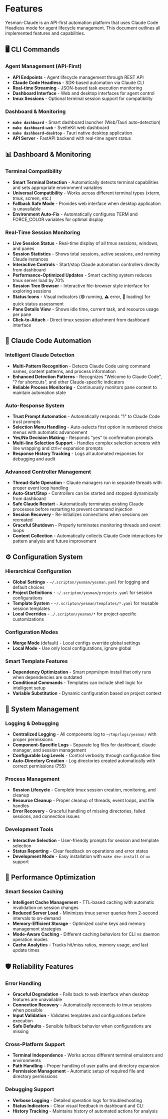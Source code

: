 # Features

Yesman-Claude is an API-first automation platform that uses Claude Code Headless mode for agent lifecycle management. This document outlines all implemented features and capabilities.

## 🖥️ CLI Commands

### Agent Management (API-First)

- **API Endpoints** - Agent lifecycle management through REST API
- **Claude Code Headless** - SDK-based automation via Claude CLI
- **Real-time Streaming** - JSON-based task execution monitoring
- **Dashboard Interface** - Web and desktop interfaces for agent control
- **tmux Sessions** - Optional terminal session support for compatibility

### Dashboard & Monitoring

- **`make dashboard`** - Smart dashboard launcher (Web/Tauri auto-detection)
- **`make dashboard-web`** - SvelteKit web dashboard
- **`make dashboard-desktop`** - Tauri native desktop application
- **API Server** - FastAPI backend with real-time agent status

## 📊 Dashboard & Monitoring

### Terminal Compatibility

- **Smart Terminal Detection** - Automatically detects terminal capabilities and sets appropriate environment variables
- **Universal Compatibility** - Works across different terminal types (xterm, tmux, screen, etc.)
- **Fallback Safe Mode** - Provides web interface when desktop application is unavailable
- **Environment Auto-Fix** - Automatically configures TERM and FORCE_COLOR variables for optimal display

### Real-Time Session Monitoring

- **Live Session Status** - Real-time display of all tmux sessions, windows, and panes
- **Session Statistics** - Shows total sessions, active sessions, and running Claude instances
- **Interactive Controls** - Start/stop Claude automation controllers directly from dashboard
- **Performance-Optimized Updates** - Smart caching system reduces tmux server load by 70%
- **Session Tree Browser** - Interactive file-browser style interface for exploring sessions
- **Status Icons** - Visual indicators (🟢 running, ⚠️ error, 🔄 loading) for quick status assessment
- **Pane Details View** - Shows idle time, current task, and resource usage per pane
- **Click-to-Attach** - Direct tmux session attachment from dashboard interface

## 🤖 Claude Code Automation

### Intelligent Claude Detection

- **Multi-Pattern Recognition** - Detects Claude Code using command names, content patterns, and process information
- **Enhanced Detection Patterns** - Recognizes "Welcome to Claude Code", "? for shortcuts", and other Claude-specific
  indicators
- **Reliable Process Monitoring** - Continuously monitors pane content to maintain automation state

### Auto-Response System

- **Trust Prompt Automation** - Automatically responds "1" to Claude Code trust prompts
- **Selection Menu Handling** - Auto-selects first option in numbered choice menus with automatic advancement
- **Yes/No Decision Making** - Responds "yes" to confirmation prompts
- **Multi-line Selection Support** - Handles complex selection screens with line wrapping and ctrl+r expansion prompts
- **Response History Tracking** - Logs all automated responses for debugging and audit

### Advanced Controller Management

- **Thread-Safe Operation** - Claude managers run in separate threads with proper event loop handling
- **Auto-Start/Stop** - Controllers can be started and stopped dynamically from dashboard
- **Safe Claude Restart** - Automatically terminates existing Claude processes before restarting to prevent command
  injection
- **Session Recovery** - Re-initializes connections when sessions are recreated
- **Graceful Shutdown** - Properly terminates monitoring threads and event loops
- **Content Collection** - Automatically collects Claude Code interactions for pattern analysis and future improvement

## ⚙️ Configuration System

### Hierarchical Configuration

- **Global Settings** - `~/.scripton/yesman/yesman.yaml` for logging and default choices
- **Project Definitions** - `~/.scripton/yesman/projects.yaml` for session configurations
- **Template System** - `~/.scripton/yesman/templates/*.yaml` for reusable session templates
- **Local Overrides** - `./.scripton/yesman/*` for project-specific customizations

### Configuration Modes

- **Merge Mode** (default) - Local configs override global settings
- **Local Mode** - Use only local configurations, ignore global

### Smart Template Features

- **Dependency Optimization** - Smart pnpm/npm install that only runs when dependencies are outdated
- **Conditional Commands** - Templates can include shell logic for intelligent setup
- **Variable Substitution** - Dynamic configuration based on project context

## 🔧 System Management

### Logging & Debugging

- **Centralized Logging** - All components log to `~/tmp/logs/yesman/` with proper permissions
- **Component-Specific Logs** - Separate log files for dashboard, claude manager, and session management
- **Configurable Log Levels** - Control verbosity through configuration files
- **Auto-Directory Creation** - Log directories created automatically with correct permissions (755)

### Process Management

- **Session Lifecycle** - Complete tmux session creation, monitoring, and cleanup
- **Resource Cleanup** - Proper cleanup of threads, event loops, and file handles
- **Error Recovery** - Graceful handling of missing directories, failed sessions, and connection issues

### Development Tools

- **Interactive Selection** - User-friendly prompts for session and template selection
- **Status Reporting** - Clear feedback on operations and error states
- **Development Mode** - Easy installation with `make dev-install` or `uv` support

## 🚀 Performance Optimization

### Smart Session Caching

- **Intelligent Cache Management** - TTL-based caching with automatic invalidation on session changes
- **Reduced Server Load** - Minimizes tmux server queries from 2-second intervals to on-demand
- **Memory-Efficient Storage** - Optimized cache keys and memory management strategies
- **Mode-Aware Caching** - Different caching behaviors for CLI vs daemon operation modes
- **Cache Analytics** - Tracks hit/miss ratios, memory usage, and last update times

## 🛡️ Reliability Features

### Error Handling

- **Graceful Degradation** - Falls back to web interface when desktop features are unavailable
- **Connection Recovery** - Automatically reconnects to tmux sessions when possible
- **Input Validation** - Validates templates and configurations before execution
- **Safe Defaults** - Sensible fallback behavior when configurations are missing

### Cross-Platform Support

- **Terminal Independence** - Works across different terminal emulators and environments
- **Path Handling** - Proper handling of user paths and directory expansion
- **Permission Management** - Automatic setup of required file and directory permissions

### Debugging Support

- **Verbose Logging** - Detailed operation logs for troubleshooting
- **Status Indicators** - Clear visual feedback in dashboard and CLI
- **History Tracking** - Maintains history of automated actions for analysis
